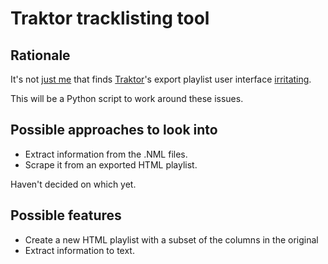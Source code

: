# Traktor tracklisting tool

## Rationale
It's not [just me](http://forum.djtechtools.com/showthread.php?t=60947) that finds [Traktor](http://www.native-instruments.com/en/traktor/)'s export playlist user interface [irritating](http://www.native-instruments.com/forum/showthread.php?162271-export-track-list-as-TEXT-file).

This will be a Python script to work around these issues.

## Possible approaches to look into
* Extract information from the .NML files.
* Scrape it from an exported HTML playlist.

Haven't decided on which yet.

## Possible features
* Create a new HTML playlist with a subset of the columns in the original
* Extract information to text.
